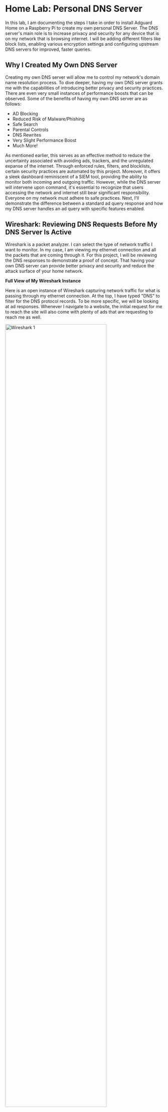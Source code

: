 <h1>Home Lab: Personal DNS Server</h1>
In this lab, I am documenting the steps I take in order to install Adguard Home on a Raspberry Pi to create my own personal DNS Server. The DNS server's main role is to increase privacy and security for any device that is on my network that is browsing internet. I will be adding different filters like block lists, enabling various encryption settings and configuring upstream DNS servers for improved, faster queries.

<h2>Why I Created My Own DNS Server</h2>
Creating my own DNS server will allow me to control my network's domain name resolution process. To dive deeper, having my own DNS server grants me with the capabilities of introducing better privacy and security practices. There are even very small instances of performance boosts that can be observed. Some of the benefits of having my own DNS server are as follows:

- AD Blocking
- Reduced Risk of Malware/Phishing
- Safe Search
- Parental Controls
- DNS Rewrites
- Very Slight Performance Boost
- Much More!

As mentioned earlier, this serves as an effective method to reduce the uncertainty associated with avoiding ads, trackers, and the unregulated expanse of the internet. Through enforced rules, filters, and blocklists, certain security practices are automated by this project. Moreover, it offers a sleek dashboard reminiscent of a SIEM tool, providing the ability to monitor both incoming and outgoing traffic. However, while the DNS server will intervene upon command, it's essential to recognize that users accessing the network and internet still bear significant responsibility. Everyone on my network must adhere to safe practices. Next, I'll demonstrate the difference between a standard ad query response and how my DNS server handles an ad query with specific features enabled.
<br />
<h2>Wireshark: Reviewing DNS Requests Before My DNS Server Is Active</h2>
Wireshark is a packet analyzer. I can select the type of network traffic I want to monitor. In my case, I am viewing my ethernet connection and all the packets that are coming through it. For this project, I will be reviewing the DNS responses to demonstrate a proof of concept. That having your own DNS server can provide better privacy and security and reduce the attack surface of your home network. 

<b> </b>

<b>Full View of My Wireshark Instance</b>

Here is an open instance of Wireshark capturing network traffic for what is passing through my ethernet connection. At the top, I have typed "DNS" to filter for the DNS protocol records. To be more specific, we will be looking at ad responses. Whenever I navigate to a website, the initial request for me to reach the site will also come with plenty of ads that are requesting to reach me as well.

<img src="https://i.imgur.com/0CE8G4l.png" height="80%" width="80%" alt="Wireshark 1"/>

In short, the DNS records that contain the string "Standard Query Response" are all ad responses that are being directed to my browser's view of the website when the ad request returns a successful response.

<b>My Target DNS Query Response</b>

Highlighted is the DNS response record we are going to focus in on. You can already tell that without any protection, the response from my router shows the DNS record and from there will appear on the website when I am browsing. That is a successful ad request and response. If I click on the ad, I will get linked to the ad website. To quickly touch on the surface level risks of ads, simply by clicking an ad can put your computer at risk. You may be taken to an "ad" site that can use different malware tactics which in turn will inevitably get malware onto your system one way or another.

<img src="https://i.imgur.com/kEJXdEd.png" height="80%" width="80%" alt="Wireshark 2"/>

<b>Target DNS Query Response - Answer</b>

Wireshark also grants the capability of looking at the response in depth. Take note of how response's answer appear. More specifically, take note of the outside IP address that we get when the response reaches my router.

<img src="https://i.imgur.com/hCDsIAV.png" height="80%" width="80%" alt="Wireshark 3"/>

<h2>Wireshark: Reviewing DNS Requests After My DNS Server Is Active</h2>

<b>My Target DNS Query Responses</b>

Notice that many of the DNS Query Response Records have a new "irregular" address of 0.0.0.0. That is because the DNS server is responding to the requests with what many would call a DNS sinkhole address. We essentially provide an address of 0.0.0.0 and send the ads there instead of my PC's address essentially blocking the ads from ever reaching my computer.

<img src="https://i.imgur.com/LuZQx5A.png" height="80%" width="80%" alt="Wireshark 4"/>


<b>Target DNS Query Response - Answer</b>

Here are the details (answer) of the query response. Notice that the highlighted address is now "sinkhole" address. Next, I will dive into the physical and technical setup of the DNS server itself.

<img src="https://i.imgur.com/MVAe3yA.png" height="80%" width="80%" alt="Wireshark 5"/>

<h2>Resources and Supplies Used</h2>

- <b>Raspberry Pi 5</b>
- <b>Mini SD Card</b>
- <b>Mini SD Card Reader</b>
- <b>Computer</b>
- <b>All-in-One Modem</b> - I would recommend buying third party equipment so you dont run into roadblocks like I did. Some routers provided by your ISP will block features such as manually adding DNS server addresses. This forces me to set the DNS address numbers manually on each individual device that joins my network.

<h2>DNS Server Setup</h2>

<b>I will avoid showing how I set up my Raspberry Pi as there are many tutorials that anyone can watch on Youtube. You will have to SSH into the Pi in order to complete the DNS server setup. Just make sure you use the following command to get your Raspberry Pi updated with the latest updates/patches!</b>

- sudo apt update

Once you have SSH'ed into the Pi and updated it, run the following command:

- curl -s -S -L https://raw.githubusercontent.com/AdguardTeam/AdGuardHome/master/scripts/install.sh | sh -s -- -v

<b> </b>
This will essentially send a request to the URL that is in the command to grab and download Adguard Home onto the Pi. Once the download was finished, the CLI prompted me with an address for me to navigate to complete setup of Adguard Home on the PI. 
<b> </b>

<img src="https://i.imgur.com/ZyNaGXS.png" height="80%" width="80%" alt="Disk Sanitization Steps"/>

<b> </b>
The address led me to a login page where I had to update my password to a strong password, of course. Then, there was a setup page I had to follow in order to get my devices to connect to the DNS server. 
<b> </b>

<img src="https://i.imgur.com/R70mG4e.png" height="80%" width="80%" alt="Disk Sanitization Steps"/>

<b> </b>
Since my ISP does not allow me to update the DNS settings of the provided all-in-one modem, I had to manually input the given DNS server addresses on my devices. Essentially, I went to my network settings on each device and navigated to the DNS Configuration settings to get each device to use the DNS server. When I buy my own router, I will be able to setup the DNS addresses at the router level to avoid having to add the addresses on every new device. This has not become annoying yet as I do not have many devices but that time will come.
<b> </b>

<h2>Configuring My DNS Server</h2>

<b>Adguard Home provides my DNS server with a variety of configuration settings so that I  am able to fine tune my server how I want it. I will quickly go over these settings. A simple Google search will provide much more information if it is needed.</b>

<b>Dashboard</b>


<img src="" height="80%" width="80%" alt="Disk Sanitization Steps"/>


<b>Settings</b>
- General Settings - There are settings for log and statistic configuration. There are also quick activate options for safe searching and parental controlling.
<img src="" height="80%" width="80%" alt="Disk Sanitization Steps"/>


- DNS Settings - I can define various different upstream DNS servers and load-balance across the address. Adguard will use the fastest address most often for performance boosts. I can also define Fallback DNS servers and Bootstrap DNS servers. I can even define a private reverse DNS server. Lastly, there are cache and server configurations I can mess with to fine-tune my DNS sever.
<img src="" height="80%" width="80%" alt="Disk Sanitization Steps"/>


- Encryption Settings - Here, I can set up security features like DOH and DNSSEC. THere are other features such as SSL certificate chains andd private key paths.
<img src="" height="80%" width="80%" alt="Disk Sanitization Steps"/>


- Client Settings - This page will show me my current persisten clients and runtime clients. I would need to set up persistant clients but there is the autmoated runtime clients section that shows current addresses that are using my DNS server.
<img src="" height="80%" width="80%" alt="Disk Sanitization Steps"/>


- DHCP Settings - If my router for whatever reason does not utilize DCHP, I can use my DNS server to provide DHCP configuration if activated. I can also provide static leases if the DHCP server is set up.
<img src="" height="80%" width="80%" alt="Disk Sanitization Steps"/>




<b>Filters</b>

- DNS Blocklists - I can block individual DNS addresses or choose some of the provided lists that are curated for filtering out commonly known phishing sites.
- DNS Allowlists - I can allow certain DNS addresses if I am running tighter security on my network.
- DNS Rewrites - I can assign custom DNS responses for specific domain names.
- Blocked Services - I can block prominent sites and services with the flip of a toggle. This makes it easy to block out services like gaming launchers so I can limit what games are played over the network.

<img src="" height="80%" width="80%" alt="Disk Sanitization Steps"/>

- Custom Filtering Rules - I have the option to add specific rules for filtering.


<b>Query Logs</b>


Last but not least, I have a page where I can actively monitor the logs of each request and response that goes through my DNS server.

<img src="" height="80%" width="80%" alt="Disk Sanitization Steps"/>

<b>All in all, I had a great time learning about creating my own servers and how to protect them. There are many 3rd party applications that bundle some of these features up and make it easy for anyone to set up and learn. I am constantly learning something new everyday and there will be more to come!!!</b>
<!--
 ```diff
- text in red
+ text in green
! text in orange
# text in gray
@@ text in purple (and bold)@@
```
--!>
